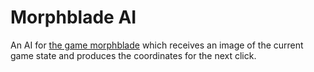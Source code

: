 # Morphblade AI

An AI for [the game morphblade](https://store.steampowered.com/app/494720/Morphblade/) which receives an image of the current game state and produces the coordinates for the next click.
